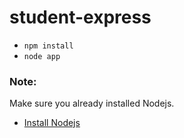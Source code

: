 # student-express

- `npm install`
- `node app`

### Note:
Make sure you already installed Nodejs.

- [Install Nodejs](https://nodejs.org/en/download/)